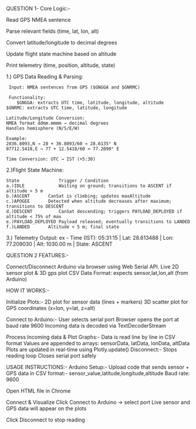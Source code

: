 QUESTION 1-
Core Logic:-

   Read GPS NMEA sentence

   Parse relevant fields (time, lat, lon, alt)

   Convert latitude/longitude to decimal degrees

   Update flight state machine based on altitude

   Print telemetry (time, position, altitude, state)


1.) GPS Data Reading & Parsing:

     Input: NMEA sentences from GPS ($GNGGA and $GNRMC)

     Functionality:
        $GNGGA: extracts UTC time, latitude, longitude, altitude
 	$GNRMC: extracts UTC time, latitude, longitude

    Latitude/Longitude Conversion:
	NMEA format ddmm.mmmm → decimal degrees
	Handles hemisphere (N/S/E/W)

    Example:
	2836.8093,N → 28 + 36.8093/60 ≈ 28.6135° N
	07712.5418,E → 77 + 12.5418/60 ≈ 77.2090° E

    Time Conversion: UTC → IST (+5:30)

2.)Flight State Machine:

	State           	Trigger / Condition
	a.)IDLE	        	Waiting on ground; transitions to ASCENT if altitude > 5 m
	b.)ASCENT		CanSat is climbing; updates maxAltitude
	c.)APOGEE		Detected when altitude decreases after maximum; transitions to DESCENT
	d.)DESCENT	        CanSat descending; triggers PAYLOAD_DEPLOYED if altitude < 75% of max
	e.)PAYLOAD_DEPLOYED	Payload released; eventually transitions to LANDED
	f.)LANDED		Altitude < 5 m; final state

3.) Telemetry Output:
       ex - Time (IST): 05:31:15 | Lat: 28.613488 | Lon: 77.209030 | Alt: 1030.00 m | State: ASCENT

QUESTION 2
FEATURES:-

  Connect/Disconnect Arduino via browser using Web Serial API.
  Live 2D sensor plot & 3D gps plot 
  CSV Data Format: expects sensor,lat,lon,alt (from Arduino)

HOW IT WORKS:-

  Initialize Plots:-
  	2D plot for sensor data (lines + markers)
  	3D scatter plot for GPS coordinates (x=lon, y=lat, z=alt)

  Connect to Arduino:- 
  	User selects serial port
  	Browser opens the port at baud rate 9600
  	Incoming data is decoded via TextDecoderStream

  Process Incoming data & Plot Graphs:-
  	Data is read line by line in CSV format
  	Values are appended to arrays: sensorData, latData, lonData, altData
        Plots are updated in real-time using Plotly.update()
  Disconnect:-
       Stops reading loop
  	Closes serial port safely

USAGE INSTRUCTIONS:-
Arduino Setup:-
	Upload code that sends sensor + GPS data in CSV format:-
		sensor_value,latitude,longitude,altitude
        Baud rate: 9600

Open HTML file in Chrome

Connect & Visualize
	Click Connect to Arduino → select port
	Live sensor and GPS data will appear on the plots

Click Disconnect to stop reading
